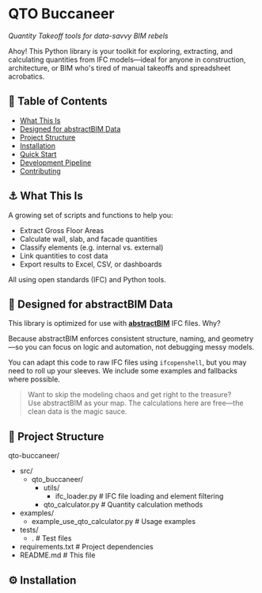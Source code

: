 # QTO Buccaneer  
*Quantity Takeoff tools for data-savvy BIM rebels*

Ahoy! This Python library is your toolkit for exploring, extracting, and calculating quantities from IFC models—ideal for anyone in construction, architecture, or BIM who's tired of manual takeoffs and spreadsheet acrobatics.

## 📑 Table of Contents
- [What This Is](#-what-this-is)
- [Designed for abstractBIM Data](#-designed-for-abstractbim-data)
- [Project Structure](#-project-structure)
- [Installation](#️-installation)
- [Quick Start](#-quick-start)
- [Development Pipeline](#-development-pipeline)
- [Contributing](#-contributing)

## ⚓ What This Is

A growing set of scripts and functions to help you:

- Extract Gross Floor Areas  
- Calculate wall, slab, and facade quantities  
- Classify elements (e.g. internal vs. external)  
- Link quantities to cost data  
- Export results to Excel, CSV, or dashboards  

All using open standards (IFC) and Python tools.

## 🧭 Designed for abstractBIM Data

This library is optimized for use with [**abstractBIM**](https://abstractbim.com) IFC files. Why?

Because abstractBIM enforces consistent structure, naming, and geometry—so you can focus on logic and automation, not debugging messy models.

You can adapt this code to raw IFC files using `ifcopenshell`, but you may need to roll up your sleeves. We include some examples and fallbacks where possible.

> Want to skip the modeling chaos and get right to the treasure?  
> Use abstractBIM as your map. The calculations here are free—the clean data is the magic sauce.

## 📁 Project Structure

qto-buccaneer/
- src/
  - qto_buccaneer/
    - utils/
      - ifc_loader.py     # IFC file loading and element filtering
    - qto_calculator.py   # Quantity calculation methods
- examples/
  - example_use_qto_calculator.py    # Usage examples
- tests/
  - .                    # Test files
- requirements.txt       # Project dependencies
- README.md              # This file

## ⚙️ Installation

```